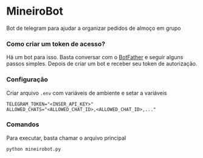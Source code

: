 # MineiroBot

Bot de telegram para ajudar a organizar pedidos de almoço em grupo

### Como criar um token de acesso?

Há um bot para isso. Basta conversar com o [BotFather][botfather] e seguir alguns passos simples. Depois de criar um bot e receber seu token de autorização.

### Configuração

Criar arquivo `.env` com variáveis de ambiente e setar a variáveis

```
TELEGRAM_TOKEN="<INSER_API_KEY>"
ALLOWED_CHATS="<ALLOWED_CHAT_ID>,<ALLOWED_CHAT_ID>,..."
```

### Comandos

Para executar, basta chamar o arquivo principal

```
python mineirobot.py
```

[botfather]: https://telegram.me/botfather